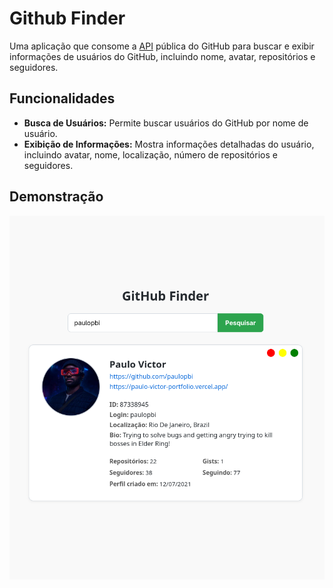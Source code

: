 # Github Finder

Uma aplicação que consome a [API](https://docs.github.com/en/rest) pública do GitHub para buscar e exibir informações de usuários do GitHub, incluindo nome, avatar, repositórios e seguidores.

## Funcionalidades

- **Busca de Usuários:** Permite buscar usuários do GitHub por nome de usuário.
- **Exibição de Informações:** Mostra informações detalhadas do usuário, incluindo avatar, nome, localização, número de repositórios e seguidores.

## Demonstração

<p align="center">
  <img src="./assets/demo.png" alt="Demonstração do Projeto" />
</p>
